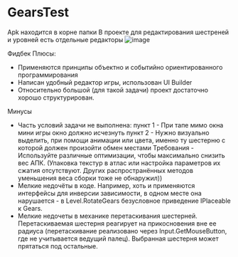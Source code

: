 # GearsTest
Apk находится в корне папки
В проекте для редактирования шестреней и уровней есть отдельные редакторы
![image](https://user-images.githubusercontent.com/22530325/188063749-d582e05d-0d31-4b0c-a07a-c3c02ac441f5.png)

Фидбек
Плюсы:
- Применяются принципы объектно и событийно ориентированного программирования
- Написан удобный редактор игры, использован UI Builder
- Относительно большой (для такой задачи) проект достаточно хорошо структурирован.

Минусы
- Часть условий задачи не выполнена:
пункт 1 - При тапе мимо окна мини игры окно должно исчезнуть
пункт 2 - Нужно визуально выделить, при помощи анимации или цвета, именно ту шестерню с которой должен произойти обмен местами
Требования - Используйте различные оптимизации, чтобы максимально снизить вес АПК. (Упаковка текстур в атлас или настройка параметров их сжатия отсутствуют. Других распространённых методов уменьшения веса сборки тоже не обнаружил))
- Мелкие недочёты в коде. Например, хоть и применяются интерфейсы для инверсии зависимости, в одном месте она нарушается - в Level.RotateGears безусловное приведение IPlaceable к Gears.
- Мелкие недочеты в механике перетаскивания шестерней. Перетаскиваемая шестерня реагирует на прикосновения вне ее радиуса (перетаскивание реализовано через Input.GetMouseButton, где не учитывается ведущий палец). Выбранная шестерня может прятаться под остальные.
